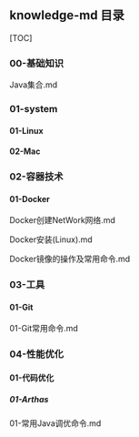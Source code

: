 ## knowledge-md 目录

[TOC]



### 00-基础知识

Java集合.md

### 01-system

#### 01-Linux

#### 02-Mac

### 02-容器技术

#### 01-Docker

Docker创建NetWork网络.md

Docker安装(Linux).md

Docker镜像的操作及常用命令.md

### 03-工具

#### 01-Git

01-Git常用命令.md

### 04-性能优化

#### 01-代码优化

#####  01-Arthas

01-常用Java调优命令.md
